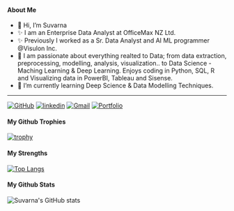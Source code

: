 
#### About Me
- 👋 Hi, I’m Suvarna
- ✨ I am an Enterprise Data Analyst at OfficeMax NZ Ltd.
- ✨ Previously I worked as a Sr. Data Analyst and AI ML programmer @Visulon Inc.
- 👀 I am passionate about everything realted to Data; from data extraction, preprocessing, modelling, analysis, visualization.. to Data Science - Maching Learning & Deep Learning. Enjoys coding in Python, SQL, R and Visualizing data in PowerBI, Tableau and Sisense.
- 🌱 I’m currently learning Deep Science & Data Modelling Techniques.
------------------------------------------------------------------------------------------------------------------------------------------------

[![GitHub](https://img.shields.io/badge/GitHub-white?style=for-the-badge=GitHub&logo=GitHub&logoColor=black)](https://github.com/SuvarnaDalin)
[![linkedin](https://img.shields.io/badge/LinkedIn-0e76a8?style=for-the-badge=LinkedIn&logo=Linkedin&logoColor=white)](https://www.linkedin.com/in/suvarnaputhiyoppil/)
[![Gmail](https://img.shields.io/badge/Gmail-red?style=for-the-badge=Gmail&logo=Gmail&logoColor=white)](mailto:suvarna.p.87@gmail.com)
[![Portfolio](https://img.shields.io/badge/Portfolio-green?style=for-the-badge=Portfolio&logo=Portfolio&logoColor=black)](https://suvarnadalin.github.io/SuvarnaAnalyticsPortfolio.github.io//)


#### My Github Trophies

[![trophy](https://github-profile-trophy.vercel.app/?username=SuvarnaDalin&theme=darkhub&column=4&row=1)](https://github.com/ryo-ma/github-profile-trophy)

#### My Strengths

[![Top Langs](https://github-readme-stats.vercel.app/api/top-langs/?username=SuvarnaDalin&layout=compact&hide=jupyter%20notebook)](https://github.com/anuraghazra/github-readme-stats)

#### My Github Stats
![Suvarna's GitHub stats](https://github-readme-stats.vercel.app/api?username=SuvarnaDalin&show_icons=true&theme=radical&hide_title=True)


